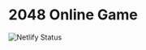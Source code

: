 
# 2048 Online Game

![Netlify Status](https://api.netlify.com/api/v1/badges/572e6335-afad-49f9-90e4-20ce7ca38301/deploy-status)
